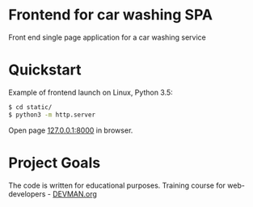 # Frontend for car washing SPA

Front end single page application for a car washing service

# Quickstart

Example of frontend launch on Linux, Python 3.5:

```bash
$ cd static/
$ python3 -m http.server
```

Open page [127.0.0.1:8000](http://127.0.0.1:8000) in browser.


# Project Goals

The code is written for educational purposes. Training course for web-developers - [DEVMAN.org](https://devman.org)
